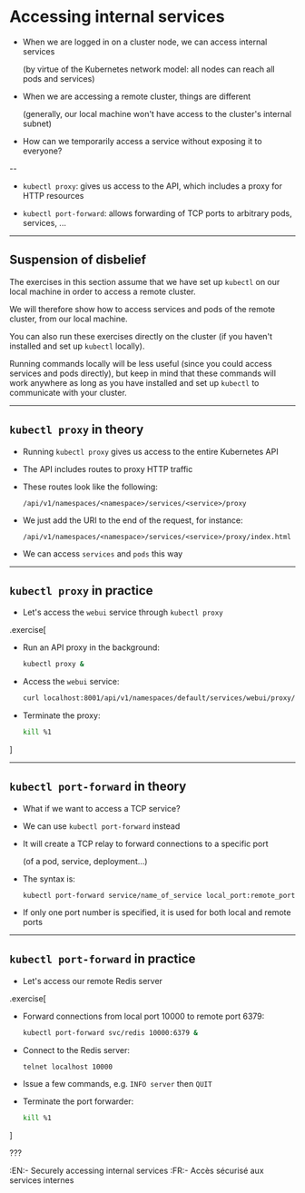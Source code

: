 # Accessing internal services

- When we are logged in on a cluster node, we can access internal services

  (by virtue of the Kubernetes network model: all nodes can reach all pods and services)

- When we are accessing a remote cluster, things are different

  (generally, our local machine won't have access to the cluster's internal subnet)

- How can we temporarily access a service without exposing it to everyone?

--

- `kubectl proxy`: gives us access to the API, which includes a proxy for HTTP resources

- `kubectl port-forward`: allows forwarding of TCP ports to arbitrary pods, services, ...

---

## Suspension of disbelief

The exercises in this section assume that we have set up `kubectl` on our
local machine in order to access a remote cluster.

We will therefore show how to access services and pods of the remote cluster,
from our local machine.

You can also run these exercises directly on the cluster (if you haven't
installed and set up `kubectl` locally).

Running commands locally will be less useful
(since you could access services and pods directly),
but keep in mind that these commands will work anywhere as long as you have
installed and set up `kubectl` to communicate with your cluster.

---

## `kubectl proxy` in theory

- Running `kubectl proxy` gives us access to the entire Kubernetes API

- The API includes routes to proxy HTTP traffic

- These routes look like the following:

  `/api/v1/namespaces/<namespace>/services/<service>/proxy`

- We just add the URI to the end of the request, for instance:

  `/api/v1/namespaces/<namespace>/services/<service>/proxy/index.html`

- We can access `services` and `pods` this way

---

## `kubectl proxy` in practice

- Let's access the `webui` service through `kubectl proxy`

.exercise[

- Run an API proxy in the background:
  ```bash
  kubectl proxy &
  ```

- Access the `webui` service:
  ```bash
  curl localhost:8001/api/v1/namespaces/default/services/webui/proxy/index.html
  ```

- Terminate the proxy:
  ```bash
  kill %1
  ```

]

---

## `kubectl port-forward` in theory

- What if we want to access a TCP service?

- We can use `kubectl port-forward` instead

- It will create a TCP relay to forward connections to a specific port

  (of a pod, service, deployment...)

- The syntax is:

  `kubectl port-forward service/name_of_service local_port:remote_port`

- If only one port number is specified, it is used for both local and remote ports

---

## `kubectl port-forward` in practice

- Let's access our remote Redis server

.exercise[

- Forward connections from local port 10000 to remote port 6379:
  ```bash
  kubectl port-forward svc/redis 10000:6379 &
  ```

- Connect to the Redis server:
  ```bash
  telnet localhost 10000
  ```

- Issue a few commands, e.g. `INFO server` then `QUIT`

<!--
```wait Connected to localhost```
```keys INFO server```
```key ^J```
```keys QUIT```
```key ^J```
-->

- Terminate the port forwarder:
  ```bash
  kill %1
  ```

]

???

:EN:- Securely accessing internal services
:FR:- Accès sécurisé aux services internes
